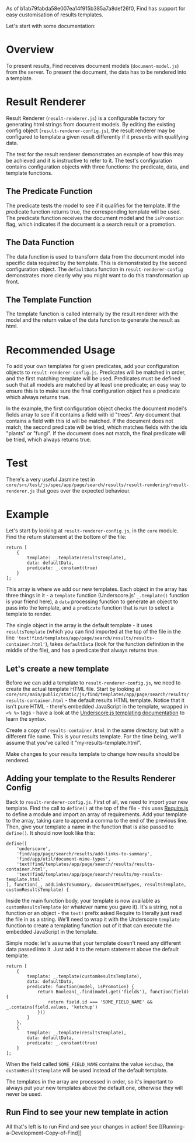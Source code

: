 As of b1ab79fabda58e007ea14f915b385a7a8def26f0, Find has support for easy customisation of results templates.

Let's start with some documentation:

# Overview

To present results, Find receives document models (`document-model.js`) from the server. To present the document, the data has to be rendered into a template.

# Result Renderer

Result Renderer (`result-renderer.js`) is a configurable factory for generating html strings from document models. By editing the existing config object (`result-renderer-config.js`), the result renderer may be configured to template a given result differently if it presents with qualifying data.

The test for the result renderer demonstrates an example of how this may be achieved and it is instructive to refer to it. The test's configuration contains configuration objects with three functions: the predicate, data, and template functions.

## The Predicate Function

The predicate tests the model to see if it qualifies for the template. If the predicate function returns true, the corresponding template will be used. The predicate function receives the document model and the `isPromotion` flag, which indicates if the document is a search result or a promotion.

## The Data Function

The data function is used to transform data from the document model into specific data required by the template. This is demonstrated by the second configuration object. The `defaultData` function in `result-renderer-config` demonstrates more clearly why you might want to do this transformation up front.

## The Template Function

The template function is called internally by the result renderer with the model and the return value of the data function to generate the result as html.

# Recommended Usage

To add your own templates for given predicates, add your configuration objects to `result-renderer-config.js`. Predicates will be matched in order, and the first matching template will be used. Predicates must be defined such that all models are matched by at least one predicate; an easy way to ensure this is to make sure the final configuration object has a predicate which always returns true.

In the example, the first configuration object checks the document model's fields array to see if it contains a field with id "trees". Any document that contains a field with this id will be matched. If the document does not match, the second predicate will be tried, which matches fields with the ids "plants" or "fungi". If the document does not match, the final predicate will be tried, which always returns true.

# Test

There's a very useful Jasmine test in `core/src/test/js/spec/app/page/search/results/result-rendering/result-renderer.js` that goes over the expected behaviour.

# Example

Let's start by looking at `result-renderer-config.js`, in the `core` module.  Find the return statement at the bottom of the file:

```
return [
    {
        template: _.template(resultsTemplate),
        data: defaultData,
        predicate: _.constant(true)
    }
];
```

This array is where we add our new templates.  Each object in the array has three things in it - a `template` function (Underscore.js' `_.template()` function is your friend here), a `data` processing function to generate an object to pass into the template, and a `predicate` function that is run to select a template to render.

The single object in the array is the default template - it uses `resultsTemplate` (which you can find imported at the top of the file in the line `'text!find/templates/app/page/search/results/results-container.html'`), takes `defaultData` (look for the function definition in the middle of the file), and has a predicate that always returns true.

## Let's create a new template

Before we can add a template to `result-renderer-config.js`, we need to create the actual template HTML file.  Start by looking at `core/src/main/public/static/js/find/templates/app/page/search/results/results-container.html` - the default results HTML template.  Notice that it isn't pure HTML - there's embedded JavaScript in the template, wrapped in `<% %>` tags - have a look at the [Underscore.js templating documentation](http://underscorejs.org/#template) to learn the syntax.

Create a copy of `results-container.html` in the same directory, but with a different file name.  This is your results template.  For the time being, we'll assume that you've called it "my-results-template.html".

Make changes to your results template to change how results should be rendered.

## Adding your template to the Results Renderer Config

Back to `result-renderer-config.js`.  First of all, we need to import your new template.  Find the call to `define()` at the top of the file - this uses [Require.js](http://requirejs.org/) to define a module and import an array of requirements.  Add your template to the array, taking care to append a comma to the end of the previous line.  Then, give your template a name in the function that is also passed to `define()`.  It should now look like this:

```
define([
    'underscore',
    'find/app/page/search/results/add-links-to-summary',
    'find/app/util/document-mime-types',
    'text!find/templates/app/page/search/results/results-container.html',
    'text!find/templates/app/page/search/results/my-results-template.html'
], function(_, addLinksToSummary, documentMimeTypes, resultsTemplate, customResultsTemplate) {
```

Inside the main function body, your template is now available as `customResultsTemplate` (or whatever name you gave it).  It's a string, not a function or an object - the `text!` prefix asked Require to literally just read the file in as a string.  We'll need to wrap it with the Underscore `template` function to create a templating function out of it that can execute the embedded JavaScript in the template.

Simple mode: let's assume that your template doesn't need any different data passed into it.  Just add it to the return statement above the default template:

```
return [
    {
        template: _.template(customResultsTemplate),
        data: defaultData,
        predicate: function(model, isPromotion) {
            return Boolean(_.find(model.get('fields'), function(field) {
                return field.id === 'SOME_FIELD_NAME' && _.contains(field.values, 'ketchup')
            }))
        }
    },
    {
        template: _.template(resultsTemplate),
        data: defaultData,
        predicate: _.constant(true)
    }
];
```

When the field called `SOME_FIELD_NAME` contains the value `ketchup`, the `customResultsTemplate` will be used instead of the default template.

The templates in the array are processed in order, so it's important to always put your new templates above the default one, otherwise they will never be used.

## Run Find to see your new template in action

All that's left is to run Find and see your changes in action!  See [[Running-a-Development-Copy-of-Find]]